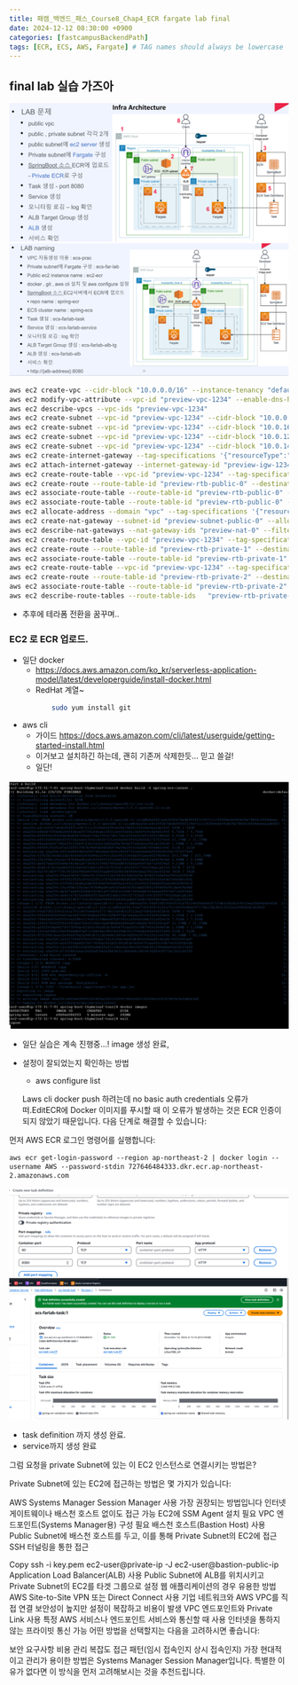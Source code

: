 ```yaml
---
title: 패캠_백엔드_패스_Course8_Chap4_ECR fargate lab final
date: 2024-12-12 08:30:00 +0900
categories: [fastcampusBackendPath]
tags: [ECR, ECS, AWS, Fargate] # TAG names should always be lowercase
---
```


## final lab 실습 가즈아
![](assets/img/posts/2024-12-12-08-30-52.png)
![](assets/img/posts/2024-12-12-08-31-06.png)

```sh
aws ec2 create-vpc --cidr-block "10.0.0.0/16" --instance-tenancy "default" --tag-specifications '{"resourceType":"vpc","tags":[{"key":"Name","value":"ecs-prac-vpc"}]}'
aws ec2 modify-vpc-attribute --vpc-id "preview-vpc-1234" --enable-dns-hostnames '{"value":true}'
aws ec2 describe-vpcs --vpc-ids "preview-vpc-1234"
aws ec2 create-subnet --vpc-id "preview-vpc-1234" --cidr-block "10.0.0.0/20" --availability-zone "ap-northeast-2a" --tag-specifications '{"resourceType":"subnet","tags":[{"key":"Name","value":"ecs-prac-subnet-public1-ap-northeast-2a"}]}'
aws ec2 create-subnet --vpc-id "preview-vpc-1234" --cidr-block "10.0.16.0/20" --availability-zone "ap-northeast-2b" --tag-specifications '{"resourceType":"subnet","tags":[{"key":"Name","value":"ecs-prac-subnet-public2-ap-northeast-2b"}]}'
aws ec2 create-subnet --vpc-id "preview-vpc-1234" --cidr-block "10.0.128.0/20" --availability-zone "ap-northeast-2a" --tag-specifications '{"resourceType":"subnet","tags":[{"key":"Name","value":"ecs-prac-subnet-private1-ap-northeast-2a"}]}'
aws ec2 create-subnet --vpc-id "preview-vpc-1234" --cidr-block "10.0.144.0/20" --availability-zone "ap-northeast-2b" --tag-specifications '{"resourceType":"subnet","tags":[{"key":"Name","value":"ecs-prac-subnet-private2-ap-northeast-2b"}]}'
aws ec2 create-internet-gateway --tag-specifications '{"resourceType":"internet-gateway","tags":[{"key":"Name","value":"ecs-prac-igw"}]}'
aws ec2 attach-internet-gateway --internet-gateway-id "preview-igw-1234" --vpc-id "preview-vpc-1234"
aws ec2 create-route-table --vpc-id "preview-vpc-1234" --tag-specifications '{"resourceType":"route-table","tags":[{"key":"Name","value":"ecs-prac-rtb-public"}]}'
aws ec2 create-route --route-table-id "preview-rtb-public-0" --destination-cidr-block "0.0.0.0/0" --gateway-id "preview-igw-1234"
aws ec2 associate-route-table --route-table-id "preview-rtb-public-0" --subnet-id "preview-subnet-public-0"
aws ec2 associate-route-table --route-table-id "preview-rtb-public-0" --subnet-id "preview-subnet-public-1"
aws ec2 allocate-address --domain "vpc" --tag-specifications '{"resourceType":"elastic-ip","tags":[{"key":"Name","value":"ecs-prac-eip-ap-northeast-2a"}]}'
aws ec2 create-nat-gateway --subnet-id "preview-subnet-public-0" --allocation-id "preview-eipalloc-0" --tag-specifications '{"resourceType":"natgateway","tags":[{"key":"Name","value":"ecs-prac-nat-public1-ap-northeast-2a"}]}'
aws ec2 describe-nat-gateways --nat-gateway-ids "preview-nat-0" --filter '{"Name":"state","Values":["available"]}'
aws ec2 create-route-table --vpc-id "preview-vpc-1234" --tag-specifications '{"resourceType":"route-table","tags":[{"key":"Name","value":"ecs-prac-rtb-private1-ap-northeast-2a"}]}'
aws ec2 create-route --route-table-id "preview-rtb-private-1" --destination-cidr-block "0.0.0.0/0" --nat-gateway-id "preview-nat-0"
aws ec2 associate-route-table --route-table-id "preview-rtb-private-1" --subnet-id "preview-subnet-private-2"
aws ec2 create-route-table --vpc-id "preview-vpc-1234" --tag-specifications '{"resourceType":"route-table","tags":[{"key":"Name","value":"ecs-prac-rtb-private2-ap-northeast-2b"}]}'
aws ec2 create-route --route-table-id "preview-rtb-private-2" --destination-cidr-block "0.0.0.0/0" --nat-gateway-id "preview-nat-0"
aws ec2 associate-route-table --route-table-id "preview-rtb-private-2" --subnet-id "preview-subnet-private-3"
aws ec2 describe-route-tables --route-table-ids   "preview-rtb-private-1" "preview-rtb-private-2"
```
* 추후에 테라폼 전환을 꿈꾸며..

### EC2 로 ECR 업로드.
* 일단 docker
  * https://docs.aws.amazon.com/ko_kr/serverless-application-model/latest/developerguide/install-docker.html
  * RedHat 계열~
    ```sh
        sudo yum install git
    ```
* aws cli
  * 가이드 https://docs.aws.amazon.com/cli/latest/userguide/getting-started-install.html
  * 이거보고 설치하긴 하는데, 괜히 기존꺼 삭제한듯... 믿고 쓸걸!
  * 일단!

![](assets/img/posts/2024-12-12-09-09-25.png)
* 일단 실습은 계속 진행중...! image 생성 완료,
* 설정이 잘되었는지 확인하는 방법
  * aws configure list

  Laws cli docker push 하려는데 no basic auth credentials 오류가 떠.EditECR에 Docker 이미지를 푸시할 때 이 오류가 발생하는 것은 ECR 인증이 되지 않았기 때문입니다. 다음 단계로 해결할 수 있습니다:

먼저 AWS ECR 로그인 명령어를 실행합니다:
```
aws ecr get-login-password --region ap-northeast-2 | docker login --username AWS --password-stdin 727646484333.dkr.ecr.ap-northeast-2.amazonaws.com
```
![](assets/img/posts/2024-12-12-13-15-02.png)
![](assets/img/posts/2024-12-12-13-15-47.png)
* task definition 까지 생성 완료.
* service까지 생성 완료

그럼 요청을 private Subnet에 있는 이 EC2 인스턴스로 연결시키는 방법은?


Private Subnet에 있는 EC2에 접근하는 방법은 몇 가지가 있습니다:

AWS Systems Manager Session Manager 사용
가장 권장되는 방법입니다
인터넷 게이트웨이나 배스천 호스트 없이도 접근 가능
EC2에 SSM Agent 설치 필요
VPC 엔드포인트(Systems Manager용) 구성 필요
배스천 호스트(Bastion Host) 사용
Public Subnet에 배스천 호스트를 두고, 이를 통해 Private Subnet의 EC2에 접근
SSH 터널링을 통한 접근

Copy
ssh -i key.pem ec2-user@private-ip -J ec2-user@bastion-public-ip
Application Load Balancer(ALB) 사용
Public Subnet에 ALB를 위치시키고 Private Subnet의 EC2를 타겟 그룹으로 설정
웹 애플리케이션의 경우 유용한 방법
AWS Site-to-Site VPN 또는 Direct Connect 사용
기업 네트워크와 AWS VPC를 직접 연결
보안성이 높지만 설정이 복잡하고 비용이 발생
VPC 엔드포인트와 Private Link 사용
특정 AWS 서비스나 엔드포인트 서비스와 통신할 때 사용
인터넷을 통하지 않는 프라이빗 통신 가능
어떤 방법을 선택할지는 다음을 고려하시면 좋습니다:

보안 요구사항
비용
관리 복잡도
접근 패턴(임시 접속인지 상시 접속인지)
가장 현대적이고 관리가 용이한 방법은 Systems Manager Session Manager입니다. 특별한 이유가 없다면 이 방식을 먼저 고려해보시는 것을 추천드립니다.
